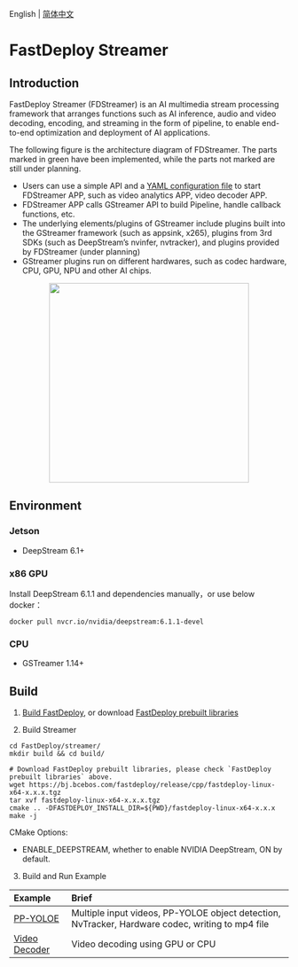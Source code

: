 English | [简体中文](README_CN.md)

# FastDeploy Streamer

## Introduction

FastDeploy Streamer (FDStreamer) is an AI multimedia stream processing framework that arranges functions such as AI inference, audio and video decoding, encoding, and streaming in the form of pipeline, to enable end-to-end optimization and deployment of AI applications.

The following figure is the architecture diagram of FDStreamer. The parts marked in green have been implemented, while the parts not marked are still under planning.

- Users can use a simple API and a [YAML configuration file](docs/en/yaml_config.md) to start FDStreamer APP, such as video analytics APP, video decoder APP.
- FDStreamer APP calls GStreamer API to build Pipeline, handle callback functions, etc.
- The underlying elements/plugins of GStreamer include plugins built into the GStreamer framework (such as appsink, x265), plugins from 3rd SDKs (such as DeepStream’s nvinfer, nvtracker), and plugins provided by FDStreamer (under planning)
- GStreamer plugins run on different hardwares, such as codec hardware, CPU, GPU, NPU and other AI chips.

<p align="center">
<img src='https://user-images.githubusercontent.com/15235574/208366363-d1cb5b74-d4fe-431c-ab57-07f97c27731d.png' height="360px">
</p>

## Environment

### Jetson
- DeepStream 6.1+

### x86 GPU

Install DeepStream 6.1.1 and dependencies manually，or use below docker：
```
docker pull nvcr.io/nvidia/deepstream:6.1.1-devel
```

### CPU
- GSTreamer 1.14+

## Build

1. [Build FastDeploy](../docs/en/build_and_install), or download [FastDeploy prebuilt libraries](../docs/en/build_and_install/download_prebuilt_libraries.md)

2. Build Streamer
```
cd FastDeploy/streamer/
mkdir build && cd build/

# Download FastDeploy prebuilt libraries, please check `FastDeploy prebuilt libraries` above.
wget https://bj.bcebos.com/fastdeploy/release/cpp/fastdeploy-linux-x64-x.x.x.tgz
tar xvf fastdeploy-linux-x64-x.x.x.tgz
cmake .. -DFASTDEPLOY_INSTALL_DIR=${PWD}/fastdeploy-linux-x64-x.x.x
make -j
```

CMake Options:
- ENABLE_DEEPSTREAM, whether to enable NVIDIA DeepStream, ON by default.

3. Build and Run Example

| Example | Brief |
|:--|:--|
| [PP-YOLOE](./examples/ppyoloe) | Multiple input videos, PP-YOLOE object detection, NvTracker, Hardware codec, writing to mp4 file |
| [Video Decoder](./examples/video_decoder) | Video decoding using GPU or CPU |  
